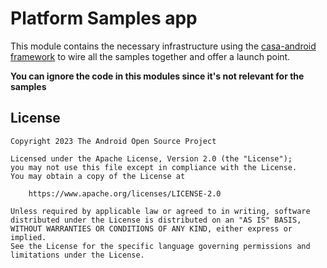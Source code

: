 # Platform Samples app

This module contains the necessary infrastructure using the [casa-android framework](https://github.com/google/casa-android)
to wire all the samples together and offer a launch point. 

**You can ignore the code in this modules since it's not relevant for the samples**

## License

```
Copyright 2023 The Android Open Source Project
 
Licensed under the Apache License, Version 2.0 (the "License");
you may not use this file except in compliance with the License.
You may obtain a copy of the License at

    https://www.apache.org/licenses/LICENSE-2.0

Unless required by applicable law or agreed to in writing, software
distributed under the License is distributed on an "AS IS" BASIS,
WITHOUT WARRANTIES OR CONDITIONS OF ANY KIND, either express or implied.
See the License for the specific language governing permissions and
limitations under the License.
```
